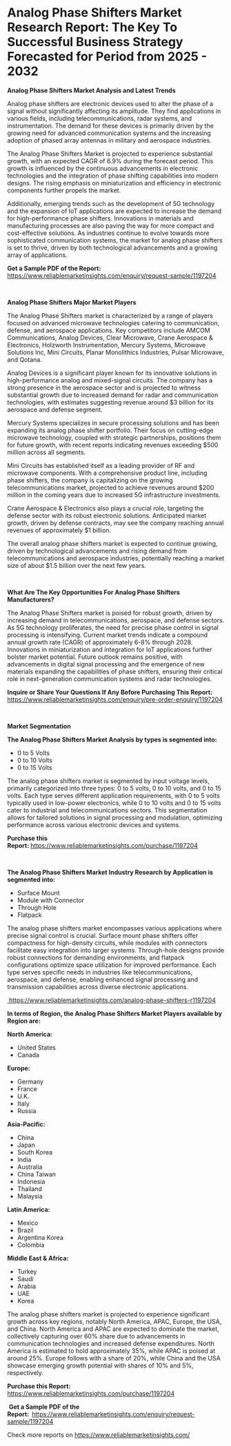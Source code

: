 <p><h1>Analog Phase Shifters Market Research Report: The Key To Successful Business Strategy Forecasted for Period from 2025 - 2032</h1></p><p><strong>Analog Phase Shifters Market Analysis and Latest Trends</strong></p>
<p><p>Analog phase shifters are electronic devices used to alter the phase of a signal without significantly affecting its amplitude. They find applications in various fields, including telecommunications, radar systems, and instrumentation. The demand for these devices is primarily driven by the growing need for advanced communication systems and the increasing adoption of phased array antennas in military and aerospace industries.</p><p>The Analog Phase Shifters Market is projected to experience substantial growth, with an expected CAGR of 6.9% during the forecast period. This growth is influenced by the continuous advancements in electronic technologies and the integration of phase shifting capabilities into modern designs. The rising emphasis on miniaturization and efficiency in electronic components further propels the market.</p><p>Additionally, emerging trends such as the development of 5G technology and the expansion of IoT applications are expected to increase the demand for high-performance phase shifters. Innovations in materials and manufacturing processes are also paving the way for more compact and cost-effective solutions. As industries continue to evolve towards more sophisticated communication systems, the market for analog phase shifters is set to thrive, driven by both technological advancements and a growing array of applications.</p></p>
<p><strong>Get a Sample PDF of the Report:&nbsp;</strong> <a href="https://www.reliablemarketinsights.com/enquiry/request-sample/1197204?utm_campaign=2100&utm_medium=2&utm_source=Github&utm_content=ia&utm_term=11022025&utm_id=analog-phase-shifters">https://www.reliablemarketinsights.com/enquiry/request-sample/1197204</a></p>
<p>&nbsp;</p>
<p><strong>Analog Phase Shifters Major Market Players</strong></p>
<p><p>The Analog Phase Shifters market is characterized by a range of players focused on advanced microwave technologies catering to communication, defense, and aerospace applications. Key competitors include AMCOM Communications, Analog Devices, Clear Microwave, Crane Aerospace & Electronics, Holzworth Instrumentation, Mercury Systems, Microwave Solutions Inc, Mini Circuits, Planar Monolithics Industries, Pulsar Microwave, and Qotana.</p><p>Analog Devices is a significant player known for its innovative solutions in high-performance analog and mixed-signal circuits. The company has a strong presence in the aerospace sector and is projected to witness substantial growth due to increased demand for radar and communication technologies, with estimates suggesting revenue around $3 billion for its aerospace and defense segment.</p><p>Mercury Systems specializes in secure processing solutions and has been expanding its analog phase shifter portfolio. Their focus on cutting-edge microwave technology, coupled with strategic partnerships, positions them for future growth, with recent reports indicating revenues exceeding $500 million across all segments.</p><p>Mini Circuits has established itself as a leading provider of RF and microwave components. With a comprehensive product line, including phase shifters, the company is capitalizing on the growing telecommunications market, projected to achieve revenues around $200 million in the coming years due to increased 5G infrastructure investments.</p><p>Crane Aerospace & Electronics also plays a crucial role, targeting the defense sector with its robust electronic solutions. Anticipated market growth, driven by defense contracts, may see the company reaching annual revenues of approximately $1 billion.</p><p>The overall analog phase shifters market is expected to continue growing, driven by technological advancements and rising demand from telecommunications and aerospace industries, potentially reaching a market size of about $1.5 billion over the next few years.</p></p>
<p>&nbsp;</p>
<p><strong>What Are The Key Opportunities For Analog Phase Shifters Manufacturers?</strong></p>
<p><p>The Analog Phase Shifters market is poised for robust growth, driven by increasing demand in telecommunications, aerospace, and defense sectors. As 5G technology proliferates, the need for precise phase control in signal processing is intensifying. Current market trends indicate a compound annual growth rate (CAGR) of approximately 6-8% through 2028. Innovations in miniaturization and integration for IoT applications further bolster market potential. Future outlook remains positive, with advancements in digital signal processing and the emergence of new materials expanding the capabilities of phase shifters, ensuring their critical role in next-generation communication systems and radar technologies.</p></p>
<p><strong>Inquire or Share Your Questions If Any Before Purchasing This Report:</strong> <a href="https://www.reliablemarketinsights.com/enquiry/pre-order-enquiry/1197204?utm_campaign=2100&utm_medium=2&utm_source=Github&utm_content=ia&utm_term=11022025&utm_id=analog-phase-shifters">https://www.reliablemarketinsights.com/enquiry/pre-order-enquiry/1197204</a></p>
<p>&nbsp;</p>
<p><strong>Market Segmentation</strong></p>
<p><strong>The Analog Phase Shifters Market Analysis by types is segmented into:</strong></p>
<p><ul><li>0 to 5 Volts</li><li>0 to 10 Volts</li><li>0 to 15 Volts</li></ul></p>
<p><p>The analog phase shifters market is segmented by input voltage levels, primarily categorized into three types: 0 to 5 volts, 0 to 10 volts, and 0 to 15 volts. Each type serves different application requirements, with 0 to 5 volts typically used in low-power electronics, while 0 to 10 volts and 0 to 15 volts cater to industrial and telecommunications sectors. This segmentation allows for tailored solutions in signal processing and modulation, optimizing performance across various electronic devices and systems.</p></p>
<p><strong>Purchase this Report:&nbsp;</strong><a href="https://www.reliablemarketinsights.com/purchase/1197204?utm_campaign=2100&utm_medium=2&utm_source=Github&utm_content=ia&utm_term=11022025&utm_id=analog-phase-shifters">https://www.reliablemarketinsights.com/purchase/1197204</a></p>
<p>&nbsp;</p>
<p><strong>The Analog Phase Shifters Market Industry Research by Application is segmented into:</strong></p>
<p><ul><li>Surface Mount</li><li>Module with Connector</li><li>Through Hole</li><li>Flatpack</li></ul></p>
<p><p>The analog phase shifters market encompasses various applications where precise signal control is crucial. Surface mount phase shifters offer compactness for high-density circuits, while modules with connectors facilitate easy integration into larger systems. Through-hole designs provide robust connections for demanding environments, and flatpack configurations optimize space utilization for improved performance. Each type serves specific needs in industries like telecommunications, aerospace, and defense, enabling enhanced signal processing and transmission capabilities across diverse electronic applications.</p></p>
<p><a href="https://www.reliablemarketinsights.com/analog-phase-shifters-r1197204?utm_campaign=2100&utm_medium=2&utm_source=Github&utm_content=ia&utm_term=11022025&utm_id=analog-phase-shifters">&nbsp;https://www.reliablemarketinsights.com/analog-phase-shifters-r1197204</a></p>
<p><strong>In terms of Region, the Analog Phase Shifters Market Players available by Region are:</strong></p>
<p>
    <p> <strong> North America: </strong>
        <ul>
            <li>United States</li>
            <li>Canada</li>
        </ul>
        </p> 
    <p> <strong> Europe: </strong>
        <ul>
            <li>Germany</li>
            <li>France</li>
            <li>U.K.</li>
            <li>Italy</li>
            <li>Russia</li>
        </ul>
        </p> 
    <p> <strong> Asia-Pacific: </strong>
        <ul>
            <li>China</li>
            <li>Japan</li>
            <li>South Korea</li>
            <li>India</li>
            <li>Australia</li>
            <li>China Taiwan</li>
            <li>Indonesia</li>
            <li>Thailand</li>
            <li>Malaysia</li>
        </ul>
        </p> 
    <p> <strong> Latin America: </strong>
        <ul>
            <li>Mexico</li>
            <li>Brazil</li>
            <li>Argentina Korea</li>
            <li>Colombia</li>
        </ul>
        </p> 
    <p> <strong> Middle East & Africa: </strong>
        <ul>
            <li>Turkey</li>
            <li>Saudi</li>
            <li>Arabia</li>
            <li>UAE</li>
            <li>Korea</li>
        </ul>
    </p>
    </p>
<p><p>The analog phase shifters market is projected to experience significant growth across key regions, notably North America, APAC, Europe, the USA, and China. North America and APAC are expected to dominate the market, collectively capturing over 60% share due to advancements in communication technologies and increased defense expenditures. North America is estimated to hold approximately 35%, while APAC is poised at around 25%. Europe follows with a share of 20%, while China and the USA showcase emerging growth potential with shares of 10% and 5%, respectively.</p></p>
<p><strong>Purchase this Report: </strong><a href="https://www.reliablemarketinsights.com/purchase/1197204?utm_campaign=2100&utm_medium=2&utm_source=Github&utm_content=ia&utm_term=11022025&utm_id=analog-phase-shifters">https://www.reliablemarketinsights.com/purchase/1197204</a></p>
<p>&nbsp;<strong>Get a Sample PDF of the Report:&nbsp;&nbsp;</strong><a href="https://www.reliablemarketinsights.com/enquiry/request-sample/1197204?utm_campaign=2100&utm_medium=2&utm_source=Github&utm_content=ia&utm_term=11022025&utm_id=analog-phase-shifters">https://www.reliablemarketinsights.com/enquiry/request-sample/1197204</a></p>
<p><strong></strong></p>
<p>Check more reports on <a href="https://www.reliablemarketinsights.com/?utm_campaign=2100&utm_medium=2&utm_source=Github&utm_content=ia&utm_term=11022025&utm_id=analog-phase-shifters">https://www.reliablemarketinsights.com/</a></p>